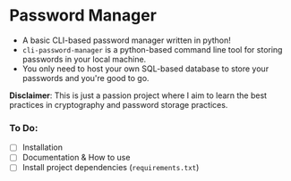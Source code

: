 # Password Manager
- A basic CLI-based password manager written in python!
- `cli-password-manager` is a python-based command line tool for storing passwords in your local machine.
- You only need to host your own SQL-based database to store your passwords and you're good to go.

**Disclaimer**: This is just a passion project where I aim to learn the best practices in cryptography and password storage practices. 

### To Do:
- [  ] Installation
- [  ] Documentation & How to use
- [  ] Install project dependencies (`requirements.txt`)
